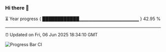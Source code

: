 ### Hi there 👋

⏳ Year progress { ████████████▁▁▁▁▁▁▁▁▁▁▁▁▁▁▁▁▁▁ } 42.95 %

---

⏰ Updated on Fri, 06 Jun 2025 18:34:10 GMT

![Progress Bar CI](https://github.com/ZhaoGui/ZhaoGui/workflows/Progress%20Bar%20CI/badge.svg)
